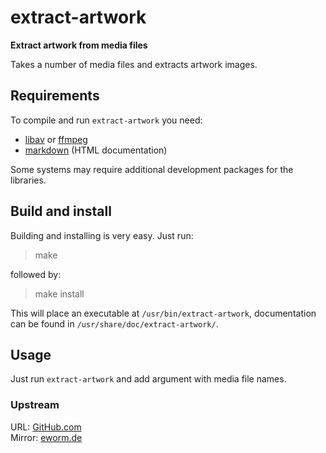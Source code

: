 extract-artwork
===============

**Extract artwork from media files**

Takes a number of media files and extracts artwork images.

Requirements
------------

To compile and run `extract-artwork` you need:

* [libav](https://libav.org/) or [ffmpeg](https://www.ffmpeg.org/)
* [markdown](http://daringfireball.net/projects/markdown/) (HTML documentation)

Some systems may require additional development packages for the libraries.

Build and install
-----------------

Building and installing is very easy. Just run:

> make

followed by:

> make install

This will place an executable at `/usr/bin/extract-artwork`,
documentation can be found in `/usr/share/doc/extract-artwork/`.

Usage
-----

Just run `extract-artwork` and add argument with media file names.

### Upstream

URL: [GitHub.com](https://github.com/eworm-de/extract-artwork)  
Mirror: [eworm.de](https://git.eworm.de/cgit.cgi/extract-artwork/)
